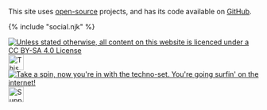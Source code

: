 This site uses [open-source](/open-source/) projects, and has its code available on [GitHub](https://github.com/PersonMeetup/personmeetup-web).

<div class="social socialMid">{% include "social.njk" %}</div>

<a rel="license external" href="http://creativecommons.org/licenses/by-sa/4.0/"><img title="Unless stated otherwise, all content on this website is licenced under a CC BY-SA 4.0 License" src="/img/cc-bysa.png"></a> <a rel="external" href="https://neocities.org/"><img src="/img/neocities.gif" title="This website is hosted by Neocities" style="height: 31px;"></a> <a href="/links/"><img src="/img/retro.gif" class="mobileHide" title="Take a spin, now you're in with the techno-set. You're going surfin' on the internet!"></a> <a rel="external" href="https://ko-fi.com/personmeetup"><img src="/img/kofi.png" title="Support me on Kofi!" style="height: 31px;"></a>